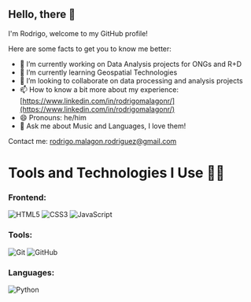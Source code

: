 ## Hello, there 👋
I'm Rodrigo, welcome to my GitHub profile!

Here are some facts to get you to know me better:

- 🔭 I’m currently working on Data Analysis projects for ONGs and R+D
- 🌱 I’m currently learning Geospatial Technologies
- 👯 I’m looking to collaborate on data processing and analysis projects
- 📫 How to know a bit more about my experience: [https://www.linkedin.com/in/rodrigomalagonr/](https://www.linkedin.com/in/rodrigomalagonr/)
- 😄 Pronouns: he/him
- 💬 Ask me about Music and Languages, I love them!

Contact me: [rodrigo.malagon.rodriguez@gmail.com](mailto:rodrigo.malagon.rodriguez@gmail.com)


# Tools and Technologies I Use 👨‍💻

### Frontend:
![HTML5](https://img.shields.io/badge/HTML5-E34F26?style=flat&logo=html5&logoColor=white)
![CSS3](https://img.shields.io/badge/CSS3-1572B6?style=flat&logo=css3&logoColor=white)
![JavaScript](https://img.shields.io/badge/JavaScript-F7DF1E?style=flat&logo=javascript&logoColor=black)

### Tools:
![Git](https://img.shields.io/badge/Git-F05032?style=flat&logo=git&logoColor=white)
![GitHub](https://img.shields.io/badge/GitHub-181717?style=flat&logo=github&logoColor=white)

### Languages:
![Python](https://img.shields.io/badge/Python-3776AB?style=flat&logo=python&logoColor=white)
